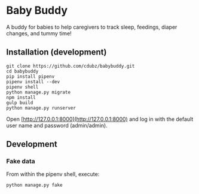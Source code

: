 # Baby Buddy

A buddy for babies to help caregivers to track sleep, feedings, diaper changes,
and tummy time!

## Installation (development)

```
git clone https://github.com/cdubz/babybuddy.git
cd babybuddy
pip install pipenv
pipenv install --dev
pipenv shell
python manage.py migrate
npm install
gulp build
python manage.py runserver
```

Open [http://127.0.0.1:8000](http://127.0.0.1:8000) and log in with the default
user name and password (admin/admin).

## Development

### Fake data

From within the pipenv shell, execute:

```
python manage.py fake
```